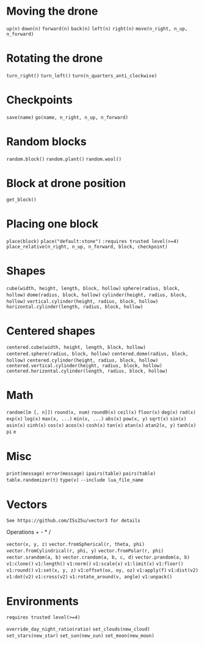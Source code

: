 # Moving the drone

`up(n)`
`down(n)`
`forward(n)`
`back(n)`
`left(n)`
`right(n)`
`move(n_right, n_up, n_forward)`

# Rotating the drone

`turn_right()`
`turn_left()`
`turn(n_quarters_anti_clockwise)`

# Checkpoints

`save(name)`
`go(name, n_right, n_up, n_forward)`

# Random blocks

`random.block()`
`random.plant()`
`random.wool()`

# Block at drone position

`get_block()`

# Placing one block

`place(block)`
`place("default:stone")` `:requires trusted level(>=4)`
`place_relative(n_right, n_up, n_forward, block, checkpoint)`

# Shapes

`cube(width, height, length, block, hollow)`
`sphere(radius, block, hollow)`
`dome(radius, block, hollow)`
`cylinder(height, radius, block, hollow)`
`vertical.cylinder(height, radius, block, hollow)`
`horizontal.cylinder(length, radius, block, hollow)`

# Centered shapes

`centered.cube(width, height, length, block, hollow)`
`centered.sphere(radius, block, hollow)`
`centered.dome(radius, block, hollow)`
`centered.cylinder(height, radius, block, hollow)`
`centered.vertical.cylinder(height, radius, block, hollow)`
`centered.horizontal.cylinder(length, radius, block, hollow)`

# Math

`random([m [, n]])`
`round(x, num)`
`round0(x)`
`ceil(x)`
`floor(x)`
`deg(x)`
`rad(x)`
`exp(x)`
`log(x)`
`max(x, ...)`
`min(x, ...)`
`abs(x)`
`pow(x, y)`
`sqrt(x)`
`sin(x)`
`asin(x)`
`sinh(x)`
`cos(x)`
`acos(x)`
`cosh(x)`
`tan(x)`
`atan(x)`
`atan2(x, y)`
`tanh(x)`
`pi`
`e`

# Misc

`print(message)`
`error(message)`
`ipairs(table)`
`pairs(table)`
`table.randomizer(t)`
`type(v)`
`--include lua_file_name`

# Vectors

`See https://github.com/ISs25u/vector3 for details`

Operations + - * /

`vector(x, y, z)`
`vector.fromSpherical(r, theta, phi)`
`vector.fromCylindrical(r, phi, y)`
`vector.fromPolar(r, phi)`
`vector.srandom(a, b)`
`vector.crandom(a, b, c, d)`
`vector.prandom(a, b)`
`v1:clone()`
`v1:length()`
`v1:norm()`
`v1:scale(x)`
`v1:limit(x)`
`v1:floor()`
`v1:round()`
`v1:set(x, y, z)`
`v1:offset(ox, oy, oz)`
`v1:apply(f)`
`v1:dist(v2)`
`v1:dot(v2)`
`v1:cross(v2)`
`v1:rotate_around(v, angle)`
`v1:unpack()`

# Environments

`requires trusted level(>=4)`

`override_day_night_ratio(ratio)`
`set_clouds(new_cloud)`
`set_stars(new_star)`
`set_sun(new_sun)`
`set_moon(new_moon)`
